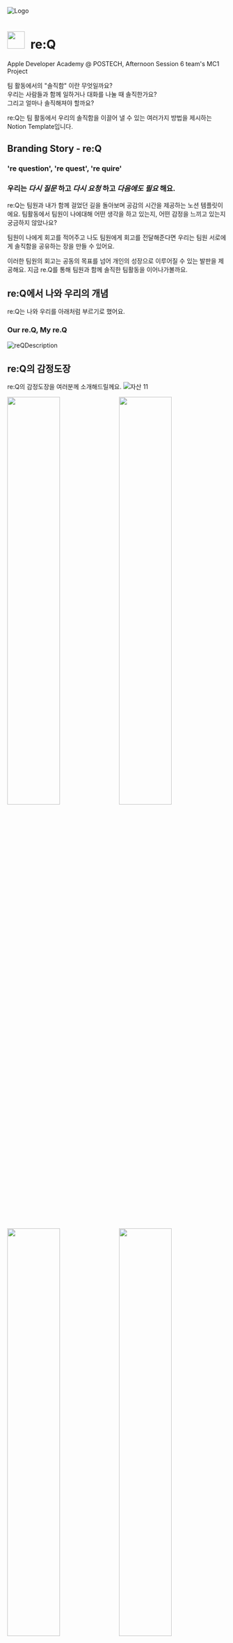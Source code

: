 
![Logo](https://user-images.githubusercontent.com/44918187/227492031-53009c6c-ce67-4f5a-9ef7-a4d5af23951d.png)
<h1>
<img src="https://user-images.githubusercontent.com/44918187/226564505-cdffa7b6-71d1-499f-97d2-6b1c85205ddc.png" width="40">
<label>&nbsp;re:Q</label>
</h1>

Apple Developer Academy @ POSTECH, Afternoon Session 6 team's MC1 Project

팀 활동에서의 "솔직함" 이란 무엇일까요?  
우리는 사람들과 함께 일하거나 대화를 나눌 때 솔직한가요?  
그리고 얼마나 솔직해져야 할까요?

re:Q는 팀 활동에서 우리의 솔직함을 이끌어 낼 수 있는 여러가지 방법을 제시하는 Notion Template입니다.

## Branding Story - re:Q

### 're question', 're quest', 're quire'
### 우리는 _다시 질문_ 하고 _다시 요청_ 하고 _다음에도 필요_ 해요.

re:Q는 팀원과 내가 함께 걸었던 길을 돌아보며 공감의 시간을 제공하는 노션 템플릿이에요. 팀활동에서 팀원이 나에대해 어떤 생각을 하고 있는지, 어떤 감정을 느끼고 있는지 궁금하지 않았나요?

팀원이 나에게 회고를 적어주고 나도 팀원에게 회고를 전달해준다면 우리는 팀원 서로에게 솔직함을 공유하는 장을 만들 수 있어요.

이러한 팀원의 회고는 공동의 목표를 넘어 개인의 성장으로 이루어질 수 있는 발판을 제공해요. 지금 re.Q를 통해 팀원과 함께 솔직한 팀활동을 이어나가볼까요.

## re:Q에서 나와 우리의 개념
re:Q는 나와 우리를 아래처럼 부르기로 했어요.

### Our re.Q, My re.Q

![reQDescription](https://user-images.githubusercontent.com/44918187/227508335-2ee71243-6fe5-4535-b512-2a5bfbd48381.png)

## re:Q의 감정도장
re:Q의 감정도장을 여러분께 소개해드릴께요.
![자산 11](https://user-images.githubusercontent.com/44918187/227509011-569fd8c5-9095-41b3-ba5f-499b04a84896.png)

<img src="https://user-images.githubusercontent.com/44918187/227511025-d2dbb9bb-efbc-4d18-9e78-382bcfa1a9dd.png" width="49%" align="left" ><img src="https://user-images.githubusercontent.com/44918187/227511031-565fe0aa-9328-45cd-bfe6-6a2084fd2833.png" width="49%" align="right">
<img src="https://user-images.githubusercontent.com/44918187/227511037-f7a49c13-771b-436c-b5f5-2a3e9c5e0372.png" width="49%" align="left" ><img src="https://user-images.githubusercontent.com/44918187/227511041-bb88570f-c530-481f-9452-b8c10ee76e6d.png" width="49%" align="right">
<img src="https://user-images.githubusercontent.com/44918187/227511042-571530a6-0bae-49e5-9633-8ca2ed69be84.png" width="49%" align="left" ><img src="https://user-images.githubusercontent.com/44918187/227511044-390eaade-f49e-41f1-aa07-15aeaa60016e.png" width="49%" align="right">
<img src="https://user-images.githubusercontent.com/44918187/227511048-c7ad7c3e-9d50-436b-bd60-7ebd15f62c27.png" width="49%" align="left" ><img src="https://user-images.githubusercontent.com/44918187/227511050-fa3ff2ea-e4a0-41d4-89c7-2810209d6296.png" width="49%" align="right">

## :pushpin: Features
- 프로젝트 일정 관리
- 팀원 과의 소통
  - 개인 별 피드백
  - 프로필 구성을 통한 개인 연락처 제공
  - 팀원 모두가 볼 수 있는 자유 게시판
## :people_hugging: Authors
- [@Green](https://github.com/migusdn) | [@Liv](https://github.com/migusdn) | [@Noah](https://github.com/migusdn) | [@Noel](https://github.com/migusdn) | [@Sia](https://github.com/migusdn) | [@Woody](https://github.com/migusdn)

## :computer: Screenshots


## Demo
Notion Link
